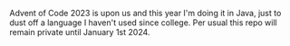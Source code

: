 Advent of Code 2023 is upon us and this year I'm doing it in Java, just to dust off a language I haven't used since college. Per usual this repo will remain private until January 1st 2024.